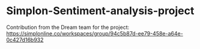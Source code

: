 # Simplon-Sentiment-analysis-project
Contribution from the Dream team for the project: https://simplonline.co/workspaces/group/94c5b87d-ee79-458e-a64e-0c427d16b932
